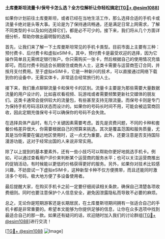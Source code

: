 **土库曼斯坦流量卡/保号卡怎么选？全方位解析让你轻松搞定[[TG💪+ @esim1088](https://t.me/s/esim1088)]**

如果你计划前往土库曼斯坦，或者已经在当地生活工作，那么选择合适的手机卡或流量卡绝对是头等大事。无论是为了保持通讯畅通，还是满足日常上网需求，了解不同类型的卡以及如何选择它们，都是必不可少的。接下来，我们将从几个方面详细分析，帮助你做出最明智的选择。

首先，让我们来了解一下土库曼斯坦常见的手机卡类型。目前市面上主要有三种：预付费卡、后付费卡和虚拟eSIM卡。其中，预付费卡是最受欢迎的选择，因为它操作简单且无需绑定银行账户。你只需购买一张卡，然后根据自己的使用情况充值即可。而后付费卡则适合长期居住或商务人士，这类卡需要与运营商签订合同，并按月支付费用。至于虚拟eSIM卡，它是一种新兴的技术，可以直接通过网络下载到你的设备中，无需实体卡，非常适合经常旅行的人士。

接下来，我们重点聊聊流量卡和保号卡的区别。流量卡主要是为那些需要大量数据流量的用户设计的，比如喜欢看视频、玩游戏或者需要频繁更新社交媒体的朋友们。这类卡通常会提供较大的流量包，有些甚至支持无限流量。而保号卡则是专门为保持手机号码活跃状态而设计的。如果你的号码长时间不用，可能会被运营商回收，因此定期充值保号卡可以确保你的号码不会失效。

在选择具体产品时，有几个关键因素需要考虑。首先是资费问题，不同的卡种和套餐价格差异很大，你需要根据自己的预算来挑选。其次是覆盖范围和服务质量，尤其是当你需要在偏远地区使用时，这一点尤为重要。此外，还要注意是否支持国际漫游功能，这对于经常出国的人来说非常实用。

除了以上提到的基本要素外，还有一些小技巧可以帮助你更好地挑选手机卡。例如，可以通过查看用户评价来判断某个运营商的服务水平；也可以关注运营商推出的促销活动，有时候能以更低的价格获得更好的服务。另外，如果你对技术比较感兴趣，不妨尝试一下虚拟eSIM卡，这种新型卡种不仅方便携带，而且还能同时激活多个号码，极大地方便了多设备使用者。

最后提醒大家，在购买手机卡之前一定要仔细阅读相关条款，确保自己清楚各项收费细则。同时也要注意保护个人信息安全，避免因泄露隐私而导致不必要的麻烦。

总之，无论你是短期游客还是长期居民，在土库曼斯坦期间拥有一张适合自己的手机卡都是非常重要的。希望本文能够为你提供足够的信息，让你在众多选项中找到最适合自己的那一款。如果还有疑问的话，欢迎随时加入我们的讨论群组[[TG💪+ @esim1088](https://t.me/s/esim1088)]进行交流！

[[TG💪+ @esim1088](https://t.me/s/esim1088) ![Image](https://i.postimg.cc/4NQfJmqS/Snipaste-2025-05-13-00-14-12.png)]